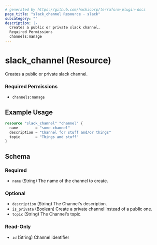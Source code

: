 ```yaml
---
# generated by https://github.com/hashicorp/terraform-plugin-docs
page_title: "slack_channel Resource - slack"
subcategory: ""
description: |-
  Creates a public or private slack channel.
  Required Permissions
  channels:manage
---
```


# slack_channel (Resource)

Creates a public or private slack channel.
### Required Permissions
- `channels:manage`

## Example Usage

```terraform
resource "slack_channel" "channel" {
  name        = "some-channel"
  description = "Channel for stuff and/or things"
  topic       = "Things and stuff"
}
```

<!-- schema generated by tfplugindocs -->
## Schema

### Required

- `name` (String) The name of the channel to create.

### Optional

- `description` (String) The Channel's description.
- `is_private` (Boolean) Create a private channel instead of a public one.
- `topic` (String) The Channel's topic.

### Read-Only

- `id` (String) Channel identifier
